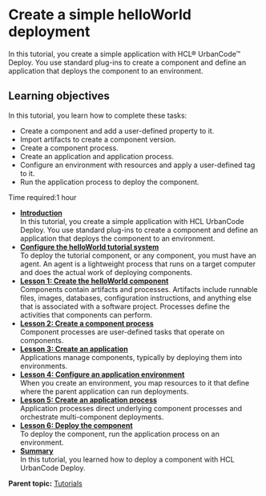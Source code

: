 # Create a simple helloWorld deployment

In this tutorial, you create a simple application with HCL® UrbanCode™ Deploy. You use standard plug-ins to create a component and define an application that deploys the component to an environment.

## Learning objectives

In this tutorial, you learn how to complete these tasks:

-   Create a component and add a user-defined property to it.
-   Import artifacts to create a component version.
-   Create a component process.
-   Create an application and application process.
-   Configure an environment with resources and apply a user-defined tag to it.
-   Run the application process to deploy the component.

Time required:1 hour

-   **[Introduction](../../com.udeploy.tutorial.doc/topics/quickstart_intro.md)**  
In this tutorial, you create a simple application with HCL UrbanCode Deploy. You use standard plug-ins to create a component and define an application that deploys the component to an environment.
-   **[Configure the helloWorld tutorial system](../../com.udeploy.tutorial.doc/topics/quickstart_configure.md)**  
To deploy the tutorial component, or any component, you must have an agent. An agent is a lightweight process that runs on a target computer and does the actual work of deploying components.
-   **[Lesson 1: Create the helloWorld component](../../com.udeploy.tutorial.doc/topics/quickstart_createComponent.md)**  
Components contain artifacts and processes. Artifacts include runnable files, images, databases, configuration instructions, and anything else that is associated with a software project. Processes define the activities that components can perform.
-   **[Lesson 2: Create a component process](../../com.udeploy.tutorial.doc/topics/quickstart_createCompProcess.md)**  
Component processes are user-defined tasks that operate on components.
-   **[Lesson 3: Create an application](../../com.udeploy.tutorial.doc/topics/quickstart_application.md)**  
Applications manage components, typically by deploying them into environments.
-   **[Lesson 4: Configure an application environment](../../com.udeploy.tutorial.doc/topics/quickstart_app_environment.md)**  
When you create an environment, you map resources to it that define where the parent application can run deployments.
-   **[Lesson 5: Create an application process](../../com.udeploy.tutorial.doc/topics/quickstart_app_process.md)**  
Application processes direct underlying component processes and orchestrate multi-component deployments.
-   **[Lesson 6: Deploy the component](../../com.udeploy.tutorial.doc/topics/quickstart_run_app.md)**  
To deploy the component, run the application process on an environment.
-   **[Summary](../../com.udeploy.tutorial.doc/topics/quickstart_summary.md)**  
In this tutorial, you learned how to deploy a component with HCL UrbanCode Deploy.

**Parent topic:** [Tutorials](../../com.udeploy.doc/topics/c_node_tutorials.md)

